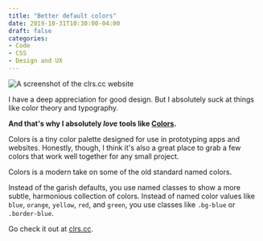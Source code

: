 ```yaml
---
title: "Better default colors"
date: 2019-10-31T10:30:00-04:00
draft: false
categories:
- Code
- CSS
- Design and UX
---
```


<img alt="A screenshot of the clrs.cc website" src="/img/articles/colors.jpg">

I have a deep appreciation for good design. But I absolutely suck at things like color theory and typography.

**And that's why I absolutely *love* tools like [Colors](http://clrs.cc/).**

Colors is a tiny color palette designed for use in prototyping apps and websites. Honestly, though, I think it's also a great place to grab a few colors that work well together for any small project.

Colors is a modern take on some of the old standard named colors.

Instead of the garish defaults, you use named classes to show a more subtle, harmonious collection of colors. Instead of named color values like `blue`, `orange`, `yellow`, `red`, and `green`, you use classes like `.bg-blue` or `.border-blue`.

Go check it out at [clrs.cc](http://clrs.cc).